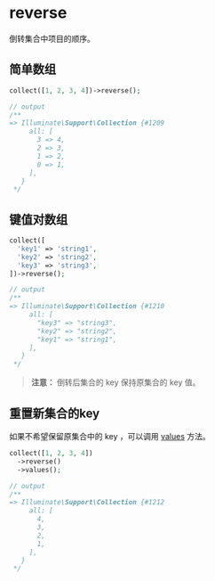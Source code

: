 # reverse

倒转集合中项目的顺序。 

## 简单数组
```php
collect([1, 2, 3, 4])->reverse();

// output
/**
=> Illuminate\Support\Collection {#1209
     all: [
       3 => 4,
       2 => 3,
       1 => 2,
       0 => 1,
     ],
   }
 */
```

## 键值对数组
```php
collect([
  'key1' => 'string1',
  'key2' => 'string2',
  'key3' => 'string3',
])->reverse();

// output
/**
=> Illuminate\Support\Collection {#1210
     all: [
       "key3" => "string3",
       "key2" => "string2",
       "key1" => "string1",
     ],
   }
 */
```

> **注意：** 倒转后集合的 key 保持原集合的 key 值。

## 重置新集合的key

如果不希望保留原集合中的 key ，可以调用 [values](./values.md) 方法。

```php
collect([1, 2, 3, 4])
  ->reverse()
  ->values();

// output
/**
=> Illuminate\Support\Collection {#1212
     all: [
       4,
       3,
       2,
       1,
     ],
   }
 */
```
